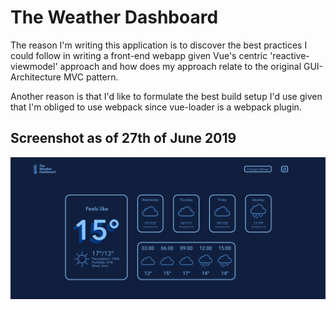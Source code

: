 # The Weather Dashboard
The reason I'm writing this application is to discover the best practices I could follow in writing a front-end webapp given Vue's centric 'reactive-viewmodel' approach and how does my approach relate to the original GUI-Architecture MVC pattern.

Another reason is that I'd like to formulate the best build setup I'd use given that I'm obliged to use webpack since vue-loader is a webpack plugin.

## Screenshot as of 27th of June 2019
![The Weather Dashboard](/screenshots/screenshot_june_27_2019.png?raw=true "The Weather Dashboard")
